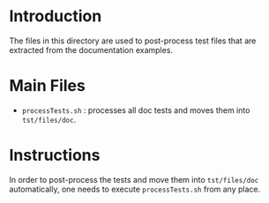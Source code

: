 # Introduction
The files in this directory are used to post-process test files
that are extracted from the documentation examples.

# Main Files
- `processTests.sh` : processes all doc tests and moves them into `tst/files/doc`.

# Instructions
In order to post-process the tests and move them into `tst/files/doc` automatically, one needs to execute `processTests.sh` from any place.
